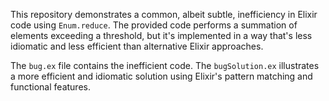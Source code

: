 This repository demonstrates a common, albeit subtle, inefficiency in Elixir code using `Enum.reduce`.  The provided code performs a summation of elements exceeding a threshold, but it's implemented in a way that's less idiomatic and less efficient than alternative Elixir approaches.

The `bug.ex` file contains the inefficient code. The `bugSolution.ex` illustrates a more efficient and idiomatic solution using Elixir's pattern matching and functional features.
